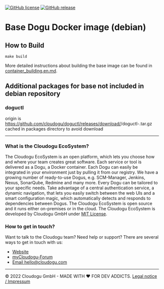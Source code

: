 [![GitHub license](https://img.shields.io/github/license/cloudogu/base-debian.svg)](https://github.com/cloudogu/base-debian/blob/main/LICENSE)
[![GitHub release](https://img.shields.io/github/release/cloudogu/base-debian.svg)](https://github.com/cloudogu/base-debian/releases)

# Base Dogu Docker image (debian)

## How to Build

    make build


More detailed instructions about building the base image can be found in [container_building.en.md](docs/container_building_en.md). 

## Additional packages for base not included in debian repository

### doguctl

origin is https://github.com/cloudogu/doguctl/releases/download/<version>/doguctl-<version>.tar.gz
cached in packages directory to avoid download

---
### What is the Cloudogu EcoSystem?
The Cloudogu EcoSystem is an open platform, which lets you choose how and where your team creates great software. Each service or tool is delivered as a Dogu, a Docker container. Each Dogu can easily be integrated in your environment just by pulling it from our registry. We have a growing number of ready-to-use Dogus, e.g. SCM-Manager, Jenkins, Nexus, SonarQube, Redmine and many more. Every Dogu can be tailored to your specific needs. Take advantage of a central authentication service, a dynamic navigation, that lets you easily switch between the web UIs and a smart configuration magic, which automatically detects and responds to dependencies between Dogus. The Cloudogu EcoSystem is open source and it runs either on-premises or in the cloud. The Cloudogu EcoSystem is developed by Cloudogu GmbH under [MIT License](https://cloudogu.com/en/license/?mtm_campaign=redmine&mtm_kwd=license&mtm_source=github&mtm_medium=link).

### How to get in touch?
Want to talk to the Cloudogu team? Need help or support? There are several ways to get in touch with us:

* [Website](https://cloudogu.com/?mtm_campaign=redmine&mtm_kwd=website&mtm_source=github&mtm_medium=link)
* [myCloudogu-Forum](https://forum.cloudogu.com/topic/34?ctx=1)
* [Email hello@cloudogu.com](mailto:hello@cloudogu.com)

---
&copy; 2022 Cloudogu GmbH - MADE WITH :heart:&nbsp;FOR DEV ADDICTS. [Legal notice / Impressum](https://cloudogu.com/en/imprint/?mtm_campaign=redmine&mtm_kwd=imprint&mtm_source=github&mtm_medium=link)
